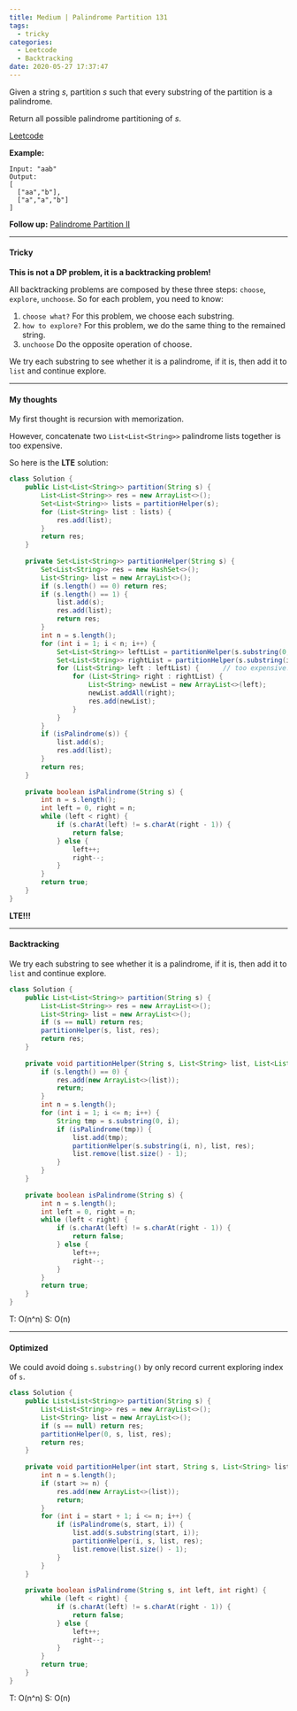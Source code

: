 ```yaml
---
title: Medium | Palindrome Partition 131
tags:
  - tricky
categories:
  - Leetcode
  - Backtracking
date: 2020-05-27 17:37:47
---
```


Given a string *s*, partition *s* such that every substring of the partition is a palindrome.

Return all possible palindrome partitioning of *s*.

[Leetcode](https://leetcode.com/problems/palindrome-partitioning/)

<!--more-->

**Example:**

```
Input: "aab"
Output:
[
  ["aa","b"],
  ["a","a","b"]
]
```

**Follow up:** [Palindrome Partition II](https://aranne.github.io/2020/05/27/132-Palindrome-partition-II/)

---

#### Tricky 

**This is not a DP problem, it is a backtracking problem!** 

All backtracking problems are composed by these three steps: `choose`, `explore`, `unchoose`.
So for each problem, you need to know:

1. `choose what?` For this problem, we choose each substring.
2. `how to explore?` For this problem, we do the same thing to the remained string.
3. `unchoose` Do the opposite operation of choose.

We try each substring to see whether it is a palindrome, if it is, then add it to `list` and continue explore.

---

#### My thoughts 

My first thought is recursion with memorization. 

However, concatenate two `List<List<String>>` palindrome lists together is too expensive.

So here is the **LTE** solution:

```java
class Solution {
    public List<List<String>> partition(String s) {
        List<List<String>> res = new ArrayList<>();
        Set<List<String>> lists = partitionHelper(s);
        for (List<String> list : lists) {
            res.add(list);
        }
        return res;
    }
    
    private Set<List<String>> partitionHelper(String s) {
        Set<List<String>> res = new HashSet<>();
        List<String> list = new ArrayList<>();
        if (s.length() == 0) return res;
        if (s.length() == 1) {
            list.add(s);
            res.add(list);
            return res;
        }
        int n = s.length();
        for (int i = 1; i < n; i++) {
            Set<List<String>> leftList = partitionHelper(s.substring(0, i));
            Set<List<String>> rightList = partitionHelper(s.substring(i, n));
            for (List<String> left : leftList) {      // too expensive!!!!
                for (List<String> right : rightList) {
                    List<String> newList = new ArrayList<>(left);
                    newList.addAll(right);
                    res.add(newList);
                }
            }
        }
        if (isPalindrome(s)) {
            list.add(s);
            res.add(list);
        }
        return res;
    }
    
    private boolean isPalindrome(String s) {
        int n = s.length();
        int left = 0, right = n;
        while (left < right) {
            if (s.charAt(left) != s.charAt(right - 1)) {
                return false;
            } else {
                left++;
                right--;
            }
        }
        return true;
    }
}
```

**LTE!!!**

---

#### Backtracking

We try each substring to see whether it is a palindrome, if it is, then add it to `list` and continue explore.

```java
class Solution {
    public List<List<String>> partition(String s) {
        List<List<String>> res = new ArrayList<>();
        List<String> list = new ArrayList<>();
        if (s == null) return res;
        partitionHelper(s, list, res);
        return res;
    }
    
    private void partitionHelper(String s, List<String> list, List<List<String>> res) {
        if (s.length() == 0) {
            res.add(new ArrayList<>(list));
            return;
        }
        int n = s.length();
        for (int i = 1; i <= n; i++) {
            String tmp = s.substring(0, i);
            if (isPalindrome(tmp)) {
                list.add(tmp);
                partitionHelper(s.substring(i, n), list, res);
                list.remove(list.size() - 1);
            }
        }
    }
    
    private boolean isPalindrome(String s) {
        int n = s.length();
        int left = 0, right = n;
        while (left < right) {
            if (s.charAt(left) != s.charAt(right - 1)) {
                return false;
            } else {
                left++;
                right--;
            }
        }
        return true;
    }
}
```

T: O(n^n)		S: O(n)

---

#### Optimized

We could avoid doing `s.substring()` by only record current exploring index of `s`.

```java
class Solution {
    public List<List<String>> partition(String s) {
        List<List<String>> res = new ArrayList<>();
        List<String> list = new ArrayList<>();
        if (s == null) return res;
        partitionHelper(0, s, list, res);
        return res;
    }
    
    private void partitionHelper(int start, String s, List<String> list, List<List<String>> res) {
        int n = s.length();
        if (start >= n) {
            res.add(new ArrayList<>(list));
            return;
        }
        for (int i = start + 1; i <= n; i++) {
            if (isPalindrome(s, start, i)) {
                list.add(s.substring(start, i));
                partitionHelper(i, s, list, res);
                list.remove(list.size() - 1);
            }
        }
    }
    
    private boolean isPalindrome(String s, int left, int right) {
        while (left < right) {
            if (s.charAt(left) != s.charAt(right - 1)) {
                return false;
            } else {
                left++;
                right--;
            }
        }
        return true;
    }
}
```

T: O(n^n)		S: O(n)

